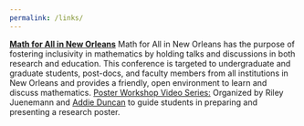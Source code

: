 ```yaml
---
permalink: /links/
---
```

[**Math for All in New Orleans**](https://sites.google.com/view/mathforallnola)
Math for All in New Orleans has the purpose of fostering inclusivity in mathematics by holding talks and discussions in both research and education. This conference is targeted to undergraduate and graduate students, post-docs, and faculty members from all institutions in New Orleans and provides a friendly, open environment to learn and discuss mathematics.
[Poster Workshop Video Series:](https://sites.google.com/view/mathforallnola/poster-workshop?authuser=0) Organized by Riley Juenemann and [Addie Duncan](https://www.addieduncan.com/home) to guide students in preparing and presenting a research poster.

